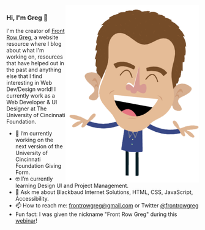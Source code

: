 <img align="right" src="https://github.com/gregvissing/gregvissing/blob/master/avatar.png" alt="Illustration of Kaya speaking at a conference with coding bubbles in background" width=350px height=465px/>

### Hi, I'm Greg 👋

I'm the creator of [Front Row Greg](frontrowgreg.com), a website resource where I blog about what I'm working on, resources that have helped out in the past and anything else that I find interesting in Web Dev/Design world! I currently work as a Web Developer & UI Designer at The University of Cincinnati Foundation. 

- 📱  I’m currently working on the next version of the University of Cincinnati Foundation Giving Form.
- 🤓 I’m currently learning Design UI and Project Management.
- 💬  Ask me about Blackbaud Internet Solutions, HTML, CSS, JavaScript, Accessibility.
- 📫  How to reach me: frontrowgreg@gmail.com or Twitter [@frontrowgreg](twitter.com/frontrowgreg)
- Fun fact: I was given the nickname "Front Row Greg" during this [webinar](https://vimeo.com/347206663)!
